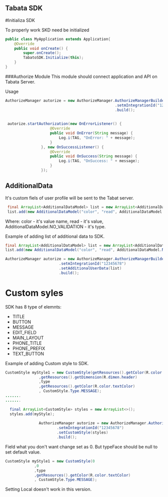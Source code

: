 ## Tabata SDK

#Initializa SDK

To properly work SKD need be initialized
```java
public class MyApplication extends Application{
    @Override
    public void onCreate() {
        super.onCreate();
        TabatoSDK.Initialize(this);
    }
}
```

###Authorize Module 
This module should connect application and API on Tabata Server.


Usage


```java
AuthorizeManager autorize = new AuthorizeManager.AuthorizeManagerBuilder()
                                                 .setmIntegrationId("12345678")
                                                 .build();
                                                 
                                                 
 autorize.startAuthorization(new OnErrorListener() {
                    @Override
                    public void OnError(String message) {
                        Log.i(TAG, "OnError: " + message);
                    }
                }, new OnSuccessListener() {
                    @Override
                    public void OnSuccess(String message) {
                        Log.i(TAG, "OnSuccess: " + message);
                    }
                });    
```       

## AdditionalData 

It's custom fiels of user profile will be sent to the Tabat server.

```java
 final ArrayList<AdditionalDataModel> list = new ArrayList<AdditionalDataModel>();
 list.add(new AdditionalDataModel("color", "read", AdditionalDataModel.NO_VALIDATION));
```
Where: color - it's value name, read - it's value, AdditionalDataModel.NO_VALIDATION - it's type.

Example of adding list of additional data to SDK.

```java
final ArrayList<AdditionalDataModel> list = new ArrayList<AdditionalDataModel>();
list.add(new AdditionalDataModel("color", "read", AdditionalDataModel.NO_VALIDATION));

AuthorizeManager autorize = new AuthorizeManager.AuthorizeManagerBuilder()
                        .setmIntegrationId("12345678")
                        .setAdditionalUserData(list)
                        .build();
```   

# Custom syles

SDK has 8 type of elemnts:

 * TITLE
 * BUTTON
 * MESSAGE
 * EDIT_FIELD
 * MAIN_LAYOUT
 * PHONE_TITLE
 * PHONE_PREFIX
 * TEXT_BUTTON
 
 Example of adding Custom style  to SDK.
 
 ```java
 CustomStyle myStyle1 = new CustomStyle(getResources().getColor(R.color.bg)
                ,getResources().getDimension(R.dimen.header)
                ,type
                ,getResources().getColor(R.color.textColor)
                , CustomStyle.Type.MESSAGE);
.......
.......

   final ArrayList<CustomStyle> styles = new ArrayList<>();
   styles.add(myStyle);
   
                AuthorizeManager autorize = new AuthorizeManager.AuthorizeManagerBuilder()
                        .setmIntegrationId("12345678")
                        .setCustomStyle(styles)
                        .build();
  ```                      
  
 Field what you don't want change set as 0. But typeFace should be null to set default value.
 
   ```java
 CustomStyle myStyle1 = new CustomStyle(0
                ,0
                ,type
                ,getResources().getColor(R.color.textColor)
                , CustomStyle.Type.MESSAGE);
``` 
Setting Local doesn't work in this version. 
  
 
